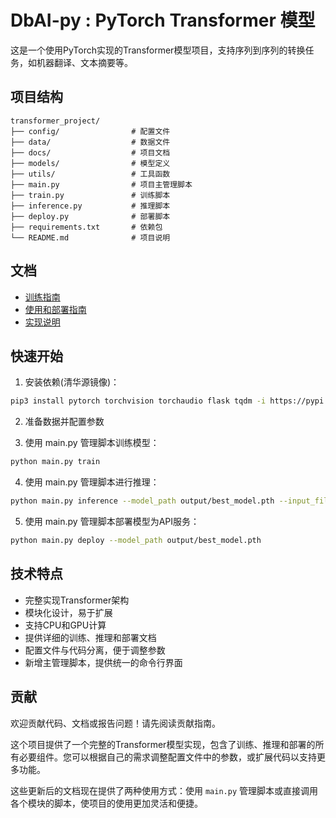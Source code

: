 # DbAI-py : PyTorch Transformer 模型

这是一个使用PyTorch实现的Transformer模型项目，支持序列到序列的转换任务，如机器翻译、文本摘要等。

## 项目结构

```
transformer_project/
├── config/                # 配置文件
├── data/                  # 数据文件
├── docs/                  # 项目文档
├── models/                # 模型定义
├── utils/                 # 工具函数
├── main.py                # 项目主管理脚本
├── train.py               # 训练脚本
├── inference.py           # 推理脚本
├── deploy.py              # 部署脚本
├── requirements.txt       # 依赖包
└── README.md              # 项目说明
```

## 文档

- [训练指南](training.md)
- [使用和部署指南](usage.md)
- [实现说明](how-to-achieve.md)

## 快速开始

1. 安装依赖(清华源镜像)：

```bash
pip3 install pytorch torchvision torchaudio flask tqdm -i https://pypi.tuna.tsinghua.edu.cn/simple
```

2. 准备数据并配置参数

3. 使用 main.py 管理脚本训练模型：

```bash
python main.py train
```

4. 使用 main.py 管理脚本进行推理：

```bash
python main.py inference --model_path output/best_model.pth --input_file data/raw/test_data.json
```

5. 使用 main.py 管理脚本部署模型为API服务：

```bash
python main.py deploy --model_path output/best_model.pth
```

## 技术特点

- 完整实现Transformer架构
- 模块化设计，易于扩展
- 支持CPU和GPU计算
- 提供详细的训练、推理和部署文档
- 配置文件与代码分离，便于调整参数
- 新增主管理脚本，提供统一的命令行界面

## 贡献

欢迎贡献代码、文档或报告问题！请先阅读贡献指南。

这个项目提供了一个完整的Transformer模型实现，包含了训练、推理和部署的所有必要组件。您可以根据自己的需求调整配置文件中的参数，或扩展代码以支持更多功能。

这些更新后的文档现在提供了两种使用方式：使用 `main.py` 管理脚本或直接调用各个模块的脚本，使项目的使用更加灵活和便捷。